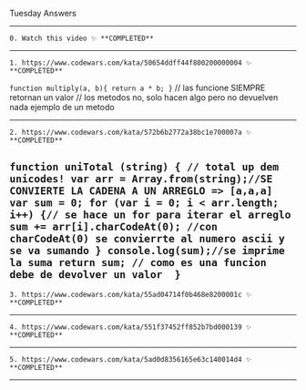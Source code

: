 
   Tuesday Answers
   
   ---------------------------------------------------------------------------------------------------------------------------------------------
   
    0. Watch this video ✨ **COMPLETED**
    
   ---------------------------------------------------------------------------------------------------------------------------------------------

    1. https://www.codewars.com/kata/50654ddff44f800200000004 ✨ **COMPLETED**
    
    
`function multiply(a, b){
   return a * b;
    }`
// las funcione SIEMPRE retornan un valor
// los metodos no, solo hacen algo pero no devuelven nada ejemplo de un metodo

    
  ---------------------------------------------------------------------------------------------------------------------------------------------

    2. https://www.codewars.com/kata/572b6b2772a38bc1e700007a ✨ **COMPLETED**
 
 `function uniTotal (string) {
// total up dem unicodes!
var arr = Array.from(string);//SE CONVIERTE LA CADENA A UN ARREGLO => [a,a,a]
var sum = 0;
for (var i = 0; i < arr.length; i++) {// se hace un for para iterar el arreglo
	sum += arr[i].charCodeAt(0); //con charCodeAt(0) se convierrte al numero ascii y se va sumando
}
console.log(sum);//se imprime la suma
return sum; // como es una funcion debe de devolver un valor 
}
`
  ---------------------------------------------------------------------------------------------------------------------------------------------

    3. https://www.codewars.com/kata/55ad04714f0b468e8200001c ✨ **COMPLETED**
    
  ---------------------------------------------------------------------------------------------------------------------------------------------

    4. https://www.codewars.com/kata/551f37452ff852b7bd000139 ✨ **COMPLETED**
    
   ---------------------------------------------------------------------------------------------------------------------------------------------

    5. https://www.codewars.com/kata/5ad0d8356165e63c140014d4 ✨ **COMPLETED** 


  ---------------------------------------------------------------------------------------------------------------------------------------------
